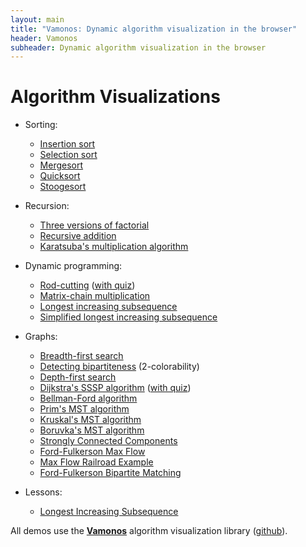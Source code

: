 ```yaml
---
layout: main
title: "Vamonos: Dynamic algorithm visualization in the browser"
header: Vamonos
subheader: Dynamic algorithm visualization in the browser
---
```


# Algorithm Visualizations

* Sorting:

   * [Insertion sort](insertion_sort.html)
   * [Selection sort](selection_sort.html)
   * [Mergesort](mergesort.html)
   * [Quicksort](quicksort.html)
   * [Stoogesort](stoogesort.html)

* Recursion:

   * [Three versions of factorial](factorial.html)
   * [Recursive addition](addition.html)
   * [Karatsuba's multiplication algorithm](karatsuba.html)

* Dynamic programming:

   * [Rod-cutting](rod_cutting.html) ([with quiz](rod_cutting-quiz.html))
   * [Matrix-chain multiplication](matrix-chain.html)
   * [Longest increasing subsequence](lis.html)
   * [Simplified longest increasing subsequence](lis2.html)

* Graphs:

   * [Breadth-first search](bfs.html)
   * [Detecting bipartiteness](bfs-bipartite.html) (2-colorability)
   * [Depth-first search](dfs.html)
   * [Dijkstra's SSSP algorithm](dijkstra.html) ([with quiz](dijkstra-quiz.html))
   * [Bellman-Ford algorithm](bellman-ford.html)
   * [Prim's MST algorithm](prims.html)
   * [Kruskal's MST algorithm](kruskals.html)
   * [Boruvka's MST algorithm](boruvkas.html)
   * [Strongly Connected Components](scc.html)
   * [Ford-Fulkerson Max Flow](max-flow.html)
   * [Max Flow Railroad Example](max-flow-rail.html)
   * [Ford-Fulkerson Bipartite Matching](bipartite-matching.html)

* Lessons:

   * [Longest Increasing Subsequence](lis-extended.html)


All demos use the [**Vamonos**](../index.html) algorithm visualization library ([github](https://github.com/rosulek/vamonos)).
